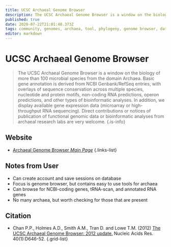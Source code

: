 ```yaml
---
title: UCSC Archaeal Genome Browser
description: The UCSC Archaeal Genome Browser is a window on the biology of more than 100 microbial species from the domain Archaea.
published: true
date: 2020-07-22T21:01:48.373Z
tags: community, genomes, archaea, tool, phylogeny, genome browser, data capture, rna, browser, gene expression, trna
editor: markdown
---
```


# UCSC Archaeal Genome Browser

> The UCSC Archaeal Genome Browser is a window on the biology of more than 100 microbial species from the domain Archaea. Basic gene annotation is derived from NCBI Genbank/RefSeq entries, with overlays of sequence conservation across multiple species, nucleotide and protein motifs, non-coding RNA predictions, operon predictions, and other types of bioinformatic analyses. In addition, we display available gene expression data (microarray or high-throughput RNA sequencing). Direct contributions or notices of publication of functional genomic data or bioinformatic analyses from archaeal research labs are very welcome.
{.is-info}



## Website

- [Archaeal Genome Browser *Main Page*](http://archaea.ucsc.edu/)
{.links-list}

## Notes from User
- Can create account and save sessions on database
- Focus is genome browser, but contains easy to use tools for archaea
- Can browse for NCBI-coding genes, tRNA-scan, and annotated RNA genes
- No many archaea, but worth checking for those that are present


## Citation

- Chan P.P., Holmes A.D., Smith A.M., Tran D. and Lowe T.M. (2012) [The UCSC Archaeal Genome Browser: 2012 update.](https://academic.oup.com/nar/article/40/D1/D646/2903721) Nucleic Acids Res. 40(1):D646-52.
{.grid-list}
